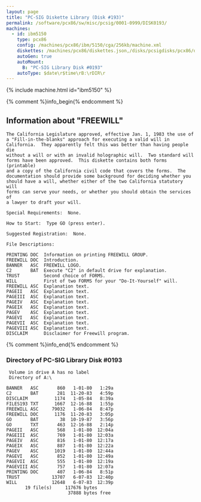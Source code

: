 ```yaml
---
layout: page
title: "PC-SIG Diskette Library (Disk #193)"
permalink: /software/pcx86/sw/misc/pcsig/0001-0999/DISK0193/
machines:
  - id: ibm5150
    type: pcx86
    config: /machines/pcx86/ibm/5150/cga/256kb/machine.xml
    diskettes: /machines/pcx86/diskettes.json,/disks/pcsigdisks/pcx86/diskettes.json
    autoGen: true
    autoMount:
      B: "PC-SIG Library Disk #0193"
    autoType: $date\r$time\rB:\rDIR\r
---
```


{% include machine.html id="ibm5150" %}

{% comment %}info_begin{% endcomment %}

## Information about "FREEWILL"

    The California Legislature approved, effective Jan. 1, 1983 the use of
    a "Fill-in-the-blanks" approach for executing a valid will in
    California.  They apparently felt this was better than having people die
    without a will or with an invalid holographic will.  Two standard will
    forms have been approved.  This diskette contains both forms (printable)
    and a copy of the California civil code that covers the forms.  The
    documentation should provide some background for deciding whether you
    should have a will, whether either of the two California statutory will
    forms can serve your needs, or whether you should obtain the services of
    a lawyer to draft your will.
    
    Special Requirements:  None.
    
    How to Start:  Type GO (press enter).
    
    Suggested Registration:  None.
    
    File Descriptions:
    
    PRINTING DOC  Information on printing FREEWILL GROUP.
    FREEWILL DOC  Introduction.
    BANNER   ASC  FREEWILL LOGO.
    C2       BAT  Execute "C2" in default drive for explanation.
    TRUST         Second choice of FORMS.
    WILL          First of two FORMS for your "Do-It-Yourself" will.
    FREEWILL ASC  Explanation text.
    PAGEII   ASC  Explanation text.
    PAGEIII  ASC  Explanation text.
    PAGEIV   ASC  Explanation text.
    PAGEIX   ASC  Explanation text.
    PAGEV    ASC  Explanation text.
    PAGEVI   ASC  Explanation text.
    PAGEVII  ASC  Explanation text.
    PAGEVIII ASC  Explanation text.
    DISCLAIM      Disclaimer for Freewill program.
{% comment %}info_end{% endcomment %}


### Directory of PC-SIG Library Disk #0193

     Volume in drive A has no label
     Directory of A:\

    BANNER   ASC       860   1-01-80   1:29a
    C2       BAT       281  11-20-83   4:59p
    DISCLAIM          1174   1-05-84   8:39a
    FILES193 TXT      1667  12-16-88   1:55p
    FREEWILL ASC     79032   1-06-84   8:47p
    FREEWILL DOC      1176  11-20-83   3:05p
    GO       BAT        38  10-19-87   3:56p
    GO       TXT       463  12-16-88   2:14p
    PAGEII   ASC       568   1-01-80  12:04a
    PAGEIII  ASC       769   1-01-80  12:03a
    PAGEIV   ASC       816   1-01-80  12:17a
    PAGEIX   ASC       887   1-01-80  12:22a
    PAGEV    ASC      1019   1-01-80  12:44a
    PAGEVI   ASC       852   1-01-80  12:49a
    PAGEVII  ASC       555   1-01-80  12:19a
    PAGEVIII ASC       757   1-01-80  12:07a
    PRINTING DOC       407   1-06-84   8:51p
    TRUST            13707   6-07-83  12:40p
    WILL             12648   6-07-83  12:39p
           19 file(s)     117676 bytes
                           37888 bytes free
